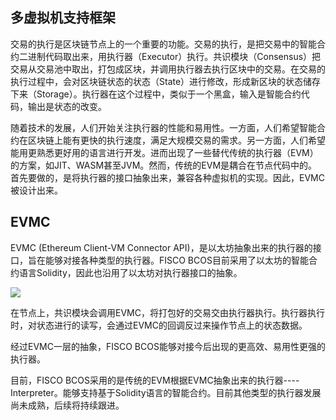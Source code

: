## 多虚拟机支持框架

交易的执行是区块链节点上的一个重要的功能。交易的执行，是把交易中的智能合约二进制代码取出来，用执行器（Executor）执行。共识模块（Consensus）把交易从交易池中取出，打包成区块，并调用执行器去执行区块中的交易。在交易的执行过程中，会对区块链状态的状态（State）进行修改，形成新区块的状态储存下来（Storage）。执行器在这个过程中，类似于一个黑盒，输入是智能合约代码，输出是状态的改变。

随着技术的发展，人们开始关注执行器的性能和易用性。一方面，人们希望智能合约在区块链上能有更快的执行速度，满足大规模交易的需求。另一方面，人们希望能用更熟悉更好用的语言进行开发。进而出现了一些替代传统的执行器（EVM）的方案，如JIT、WASM甚至JVM。然而，传统的EVM是耦合在节点代码中的。首先要做的，是将执行器的接口抽象出来，兼容各种虚拟机的实现。因此，EVMC被设计出来。

## EVMC

EVMC (Ethereum Client-VM Connector API)，是以太坊抽象出来的执行器的接口，旨在能够对接各种类型的执行器。FISCO BCOS目前采用了以太坊的智能合约语言Solidity，因此也沿用了以太坊对执行器接口的抽象。

![](../../../images/evm/evmc_frame.png)

在节点上，共识模块会调用EVMC，将打包好的交易交由执行器执行。执行器执行时，对状态进行的读写，会通过EVMC的回调反过来操作节点上的状态数据。

经过EVMC一层的抽象，FISCO BCOS能够对接今后出现的更高效、易用性更强的执行器。

目前，FISCO BCOS采用的是传统的EVM根据EVMC抽象出来的执行器----Interpreter。能够支持基于Solidity语言的智能合约。目前其他类型的执行器发展尚未成熟，后续将持续跟进。

